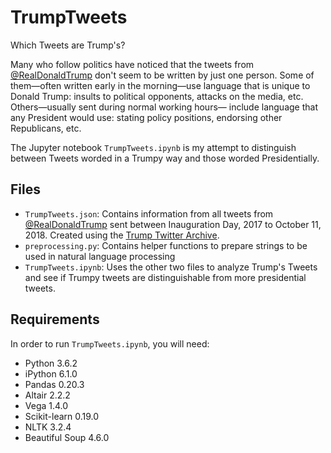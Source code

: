 # TrumpTweets
Which Tweets are Trump's?

Many who follow politics have noticed that the tweets from [@RealDonaldTrump](https://www.twitter.com/RealDonaldTrump) don't seem to be written by just one person. 
Some of them—often written early in the morning—use language that is unique to Donald Trump: 
insults to political opponents, attacks on the media, etc. Others—usually sent during normal working hours—
include language that any President would use: stating policy positions, endorsing other Republicans, etc.

The Jupyter notebook `TrumpTweets.ipynb` is my attempt to distinguish between Tweets worded in a Trumpy way and those worded Presidentially.

## Files
 - `TrumpTweets.json`: Contains information from all tweets from [@RealDonaldTrump](https://www.twitter.com/RealDonaldTrump) sent between Inauguration Day, 2017 to October 11, 2018. Created using the [Trump Twitter Archive](http://www.trumptwitterarchive.com).
 - `preprocessing.py`: Contains helper functions to prepare strings to be used in natural language processing
 - `TrumpTweets.ipynb`: Uses the other two files to analyze Trump's Tweets and see if Trumpy tweets are distinguishable from more presidential tweets.

## Requirements
In order to run `TrumpTweets.ipynb`, you will need:
 - Python 3.6.2
 - iPython 6.1.0
 - Pandas 0.20.3
 - Altair 2.2.2
 - Vega 1.4.0
 - Scikit-learn 0.19.0
 - NLTK 3.2.4
 - Beautiful Soup 4.6.0
